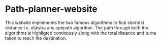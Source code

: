 # Path-planner-website
This website implememts the two famous algorithms to find shortest distance i.e. dijkstra ans optipath algorithm. The path through both the algorithms is highligted continously along with the total distance and turns taken to reach the destination.
